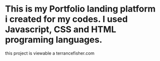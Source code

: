 # This is my Portfolio landing platform i created for my codes. I used Javascript, CSS and HTML programing languages.
this project is viewable a terrancefisher.com
